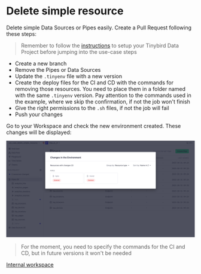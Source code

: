 # Delete simple resource

Delete simple Data Sources or Pipes easily. Create a Pull Request following these steps:

> Remember to follow the [instructions](../README.md) to setup your Tinybird Data Project before jumping into the use-case steps

- Create a new branch
- Remove the Pipes or Data Sources
- Update the `.tinyenv` file with a new version
- Create the deploy files for the CI and CD with the commands for removing those resources. You need to place them in a folder named with the same `.tinyenv` version. Pay attention to the commands used in the example, where we skip the confirmation, if not the job won't finish
- Give the right permissions to the `.sh` files, if not the job will fail
- Push your changes

Go to your Workspace and check the new environment created. These changes will be displayed:

![Changes in environment](./images/delete-resources.png)

> For the moment, you need to specify the commands for the CI and CD, but in future versions it won't be needed


[Internal workspace](https://ui.tinybird.co/128be410-8de1-4b1c-805c-145fdcf2566a/dashboard)